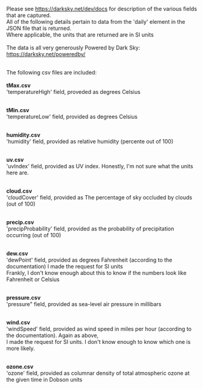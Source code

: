 Please see https://darksky.net/dev/docs for description of the various fields that are captured.<br>
All of the following details pertain to data from the 'daily' element in the JSON file that is returned.<br>
Where applicable, the units that are returned are in SI units<br><br>
The data is all very generously Powered by Dark Sky: https://darksky.net/poweredby/<br><br>

The following csv files are included:<br><br>
<b>tMax.csv<br></b>
'temperatureHigh' field, proveded as degrees Celsius<br><br>

<b>tMin.csv<br></b>
'temperatureLow' field, provided as degrees Celsius<br><br>

<b>humidity.csv<br></b>
'humidity' field, provided as relative humidity (percente out of 100)<br><br>

<b>uv.csv<br></b>
'uvIndex' field, provided as UV index. Honestly, I'm not sure what the units here are.<br><br>

<b>cloud.csv<br></b>
'cloudCover' field, provided as The percentage of sky occluded by clouds (out of 100)<br><br>

<b>precip.csv<br></b>
'precipProbability' field, provided as the probability of precipitation occurring (out of 100)<br><br>

<b>dew.csv<br></b>
'dewPoint' field, provided as degrees Fahrenheit (according to the documentation) I made the request for SI units<br>
Frankly, I don't know enough about this to know if the numbers look like Fahrenheit or Celsius<br><br>

<b>pressure.csv<br></b>
'pressure" field, provided as sea-level air pressure in millibars<br><br>

<b>wind.csv</b><br>
'windSpeed' field, provided as wind speed in miles per hour (according to the documentation). Again as above,<br>
I made the request for SI units. I don't know enough to know which one is more likely.<br><br>

<b>ozone.csv<br></b>
'ozone' field, provided as columnar density of total atmospheric ozone at the given time in Dobson units
